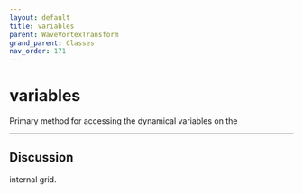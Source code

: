 ```yaml
---
layout: default
title: variables
parent: WaveVortexTransform
grand_parent: Classes
nav_order: 171
---
```


#  variables

Primary method for accessing the dynamical variables on the


---

## Discussion
internal grid.
